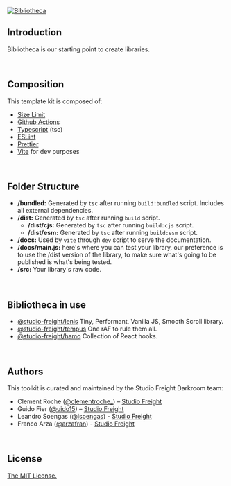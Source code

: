 [![Bibliotheca](https://assets.studiofreight.com/bibliotheca/header.png)](https://github.com/studio-freight/bibliotheca)

<!-- <p align="center">
  <a aria-label="Vercel logo" href="https://vercel.com">
    <img src="https://badgen.net/badge/icon/Next?icon=zeit&label&color=black&labelColor=black">
  </a>
  <br/>
  <a aria-label="NPM version" href="https://www.npmjs.com/package/swr">
    <img alt="" src="https://badgen.net/npm/v/swr?color=black&labelColor=black">
  </a>
  <a aria-label="Package size" href="https://bundlephobia.com/result?p=swr">
    <img alt="" src="https://badgen.net/bundlephobia/minzip/swr?color=black&labelColor=black">
  </a>
  <a aria-label="License" href="https://github.com/vercel/swr/blob/main/LICENSE">
    <img alt="" src="https://badgen.net/npm/license/swr?color=black&labelColor=black">
  </a>
</p> -->

## Introduction

Bibliotheca is our starting point to create libraries.

<br/>

## Composition

This template kit is composed of:

- [Size Limit](https://github.com/ai/size-limit/)
- [Github Actions](https://github.com/features/actions)
- [Typescript](https://github.com/microsoft/TypeScript) (tsc)
- [ESLint](https://github.com/eslint/eslint)
- [Prettier](https://github.com/prettier/prettier)
- [Vite](https://github.com/vitejs/vite) for dev purposes

<br/>

## Folder Structure

- **/bundled:** Generated by `tsc` after running `build:bundled` script. Includes all external dependencies.
- **/dist:** Generated by `tsc` after running `build` script.
  - **/dist/cjs:** Generated by `tsc` after running `build:cjs` script.
  - **/dist/esm:** Generated by `tsc` after running `build:esm` script.
- **/docs:** Used by `vite` through `dev` script to serve the documentation.
- **/docs/main.js:** here's where you can test your library, our preference is to use the /dist version of the library, to make sure what's going to be published is what's being tested.
- **/src:** Your library's raw code.

<br/>

## Bibliotheca in use

- [@studio-freight/lenis](https://github.com/studio-freight/lenis) Tiny, Performant, Vanilla JS, Smooth Scroll library.
- [@studio-freight/tempus](https://github.com/studio-freight/tempus) One rAF to rule them all.
- [@studio-freight/hamo](https://github.com/studio-freight/hamo) Collection of React hooks.

<br/>

## Authors

This toolkit is curated and maintained by the Studio Freight Darkroom team:

- Clement Roche ([@clementroche\_](https://twitter.com/clementroche_)) – [Studio Freight](https://studiofreight.com)
- Guido Fier ([@uido15](https://twitter.com/uido15)) – [Studio Freight](https://studiofreight.com)
- Leandro Soengas ([@lsoengas](https://twitter.com/lsoengas)) - [Studio Freight](https://studiofreight.com)
- Franco Arza ([@arzafran](https://twitter.com/arzafran)) - [Studio Freight](https://studiofreight.com)

<br/>

## License

[The MIT License.](https://opensource.org/licenses/MIT)
